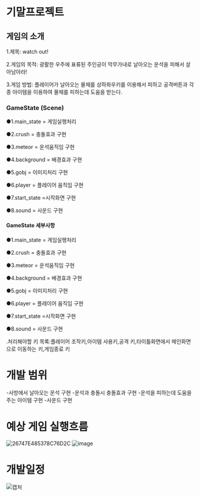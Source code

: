# 기말프로젝트

## 게임의 소개
1.제목: watch out!


2.게임의 목적: 광활한 우주에 표류된 주인공이 막무가내로 날아오는 운석을 피해서 살아남아라!


3.게임 방법: 플레이어가 날아오는 물체를 상하좌우키를 이용해서 피하고 공격버튼과 각종 아이템을 이용하여 물체를 피하는데 도움을 받는다.


### GameState (Scene)
 ●1.main_state = 게임실행처리

 ●2.crush = 충돌효과 구현

 ●3.meteor = 운석움직임 구현

 ●4.background = 배경효과 구현
 
 ●5.gobj = 이미지처리 구현
 
 ●6.player = 플레이어 움직임 구현 
 
 ●7.start_state =시작화면 구현
 
 ●8.sound = 사운드 구현

#### GameState 세부사항
 ●1.main_state = 게임실행처리

 ●2.crush = 충돌효과 구현

 ●3.meteor = 운석움직임 구현

 ●4.background = 배경효과 구현

 ●5.gobj = 이미지처리 구현

 ●6.player = 플레이어 움직임 구현 

 ●7.start_state =시작화면 구현

 ●8.sound = 사운드 구현


.처리해야할 키 목록:플레이어 조작키,아이템 사용키,공격 키,타이틀화면에서 메인화면으로 이동하는 키,게임종료 키

 # 개발 범위
  -사방에서 날아오는 운석 구현
  -운석과 충돌시 충돌효과 구현
  -운석을 피하는데 도움을 주는 아이템 구현
  -사운드 구현
 
 # 예상 게임 실행흐름
 
![26747E485378C76D2C](https://user-images.githubusercontent.com/63137718/99144814-5ce9f900-26ac-11eb-8537-7a58a17ddbaf.png)
 ![image](https://user-images.githubusercontent.com/63137718/95847849-3290dd00-0d88-11eb-88a8-d71f4c9a77e3.png)
 
 # 개발일정

![캡처](https://user-images.githubusercontent.com/63137718/97064983-222cfd80-15e5-11eb-8dd5-d49330c85b58.PNG)
